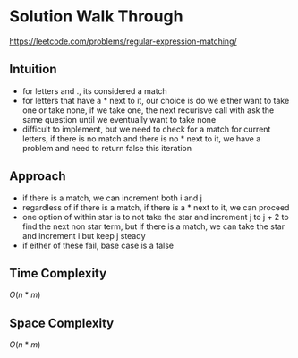 # Solution Walk Through
https://leetcode.com/problems/regular-expression-matching/

## Intuition
- for letters and ., its considered a match
- for letters that have a * next to it, our choice is do we either want to take one or take none, if we take one, the next recurisve call with ask the same question until we eventually want to take none
- difficult to implement, but we need to check for a match for current letters, if there is no match and there is no * next to it, we have a problem and need to return false this iteration

## Approach
- if there is a match, we can increment both i and j
- regardless of if there is a match, if there is a * next to it, we can proceed
- one option of within star is to not take the star and increment j to j + 2 to find the next non star term, but if there is a match, we can take the star and increment i but keep j steady
- if either of these fail, base case is a false

## Time Complexity
$O(n*m)$

## Space Complexity
$O(n*m)$



